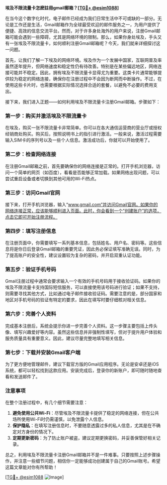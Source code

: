 **埃及不限流量卡怎麽註冊gmail郵箱？[[TG💪+ @esim1088](https://t.me/s/esim1088)]**

在当今这个数字化时代，电子邮件已经成为我们日常生活中不可或缺的一部分。无论是工作还是生活，Gmail邮箱作为全球最受欢迎的邮件服务之一，为用户提供了便捷、高效的信息交流平台。然而，对于许多身处海外的用户来说，注册Gmail邮箱可能会遇到一些障碍，尤其是网络环境的限制。那么，如果你身处埃及，手头又有一张埃及不限流量卡，如何顺利注册Gmail邮箱呢？今天，我们就来详细探讨这一问题。

首先，让我们了解一下埃及的网络环境。埃及作为一个发展中国家，互联网普及率虽然逐年提升，但网络速度和稳定性仍有待改善。特别是在某些偏远地区，网络连接可能并不稳定。因此，拥有埃及不限流量卡显得尤为重要。这类卡片通常能够提供较为稳定的网络连接，确保你在注册过程中不会因为断网而中断操作。不过，在使用这些卡片时，也需要根据实际情况选择合适的套餐，以避免不必要的费用支出。

接下来，我们进入正题——如何利用埃及不限流量卡注册Gmail邮箱。步骤如下：

### 第一步：购买并激活埃及不限流量卡

在埃及，购买一张不限流量卡非常简单。你可以在各大通信运营商的营业厅或授权经销商处购买。购买后，按照说明书上的指引进行激活。一般来说，激活过程需要输入SIM卡的序列号以及一些个人信息。激活成功后，你就可以开始使用了。

### 第二步：检查网络连接

在注册Gmail邮箱之前，首先要确保你的网络连接是正常的。打开手机浏览器，访问一个简单的网页（如百度），看看是否能够正常加载。如果网络出现问题，可以尝试重启设备或者切换到其他可用的Wi-Fi热点。

### 第三步：访问Gmail官网

接下来，打开手机浏览器，输入“www.gmail.com”并访问Gmail官网。如果你的网络连接正常，应该能够顺利进入页面。此时，你会看到一个“创建账户”的选项，点击它即可开始注册流程。

### 第四步：填写注册信息

在注册页面中，你需要填写一系列基本信息，包括姓名、用户名、密码等。这些信息将是你日后登录Gmail邮箱的重要凭证，因此务必保证填写准确无误。同时，为了提高账户的安全性，建议设置较为复杂的密码，并开启双重认证功能。

### 第五步：验证手机号码

Gmail注册过程中通常会要求输入一个有效的手机号码用于接收验证码。如果你的埃及不限流量卡支持国际短信服务，可以直接使用该号码进行验证；如果不支持，则需要寻找其他方式，比如通过电子邮件接收验证码。需要注意的是，部分国家和地区对手机号码的验证有特定的要求，因此在填写时要仔细核对相关信息。

### 第六步：完善个人资料

完成基本注册后，系统会提示你进一步完善个人资料。这一步骤主要包括上传头像、填写兴趣爱好等内容。虽然这些信息并非强制性填写，但对于提升用户体验和服务质量具有重要意义。因此，建议尽量完整地填写相关信息。

### 第七步：下载并安装Gmail客户端

为了更方便地管理邮件，建议下载官方版的Gmail应用程序。无论是安卓还是iOS系统，都可以轻松找到这款应用。安装完成后，登录你的新账户，即可随时随地查看和发送邮件了。

### 注意事项

在整个注册过程中，有几个细节需要注意：

1. **避免使用公共Wi-Fi**：尽管埃及不限流量卡提供了稳定的网络连接，但在公共场所使用Wi-Fi时仍需谨慎，以免泄露个人信息。
2. **保护隐私**：在填写注册信息时，不要随意透露过多的私人信息，尤其是在不确定对方身份的情况下。
3. **定期更新密码**：为了防止账户被盗，建议定期更换密码，并妥善保管好相关记录。

总之，利用埃及不限流量卡注册Gmail邮箱并不是一件难事。只要按照上述步骤操作，并注意一些细节问题，相信你一定能够成功创建属于自己的Gmail账号。希望这篇文章能对你有所帮助！

[[TG💪+ @esim1088](https://t.me/s/esim1088) ![Image](https://i.postimg.cc/4NQfJmqS/Snipaste-2025-05-13-00-14-12.png)]